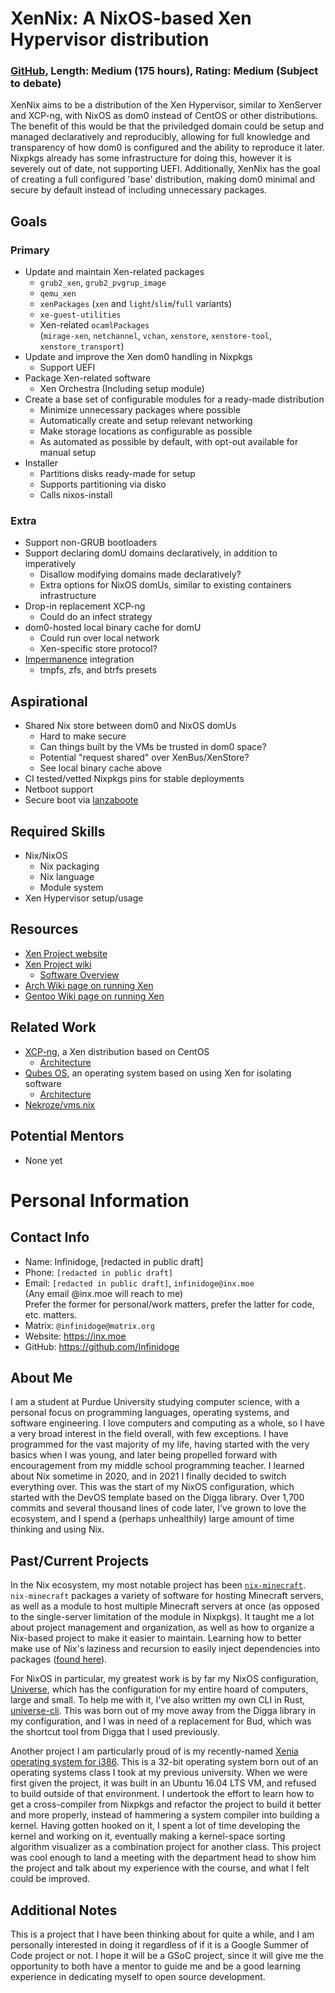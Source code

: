 # XenNix: A NixOS-based Xen Hypervisor distribution

### [GitHub](https://github.com/Infinidoge/xennix), Length: Medium (175 hours), Rating: Medium (Subject to debate)

XenNix aims to be a distribution of the Xen Hypervisor, similar to XenServer and XCP-ng, with NixOS as dom0 instead of CentOS or other distributions.
The benefit of this would be that the priviledged domain could be setup and managed declaratively and reproducibly, allowing for full knowledge and transparency of how dom0 is configured and the ability to reproduce it later.
Nixpkgs already has some infrastructure for doing this, however it is severely out of date, not supporting UEFI.
Additionally, XenNix has the goal of creating a full configured 'base' distribution, making dom0 minimal and secure by default instead of including unnecessary packages.

## Goals

### Primary

- Update and maintain Xen-related packages
  - `grub2_xen`, `grub2_pvgrup_image`
  - `qemu_xen`
  - `xenPackages` (`xen` and `light`/`slim`/`full` variants)
  - `xe-guest-utilities`
  - Xen-related `ocamlPackages`\
    (`mirage-xen`, `netchannel`, `vchan`, `xenstore`, `xenstore-tool`, `xenstore_transport`)
- Update and improve the Xen dom0 handling in Nixpkgs
  - Support UEFI
- Package Xen-related software
  - Xen Orchestra (Including setup module)
- Create a base set of configurable modules for a ready-made distribution
  - Minimize unnecessary packages where possible
  - Automatically create and setup relevant networking
  - Make storage locations as configurable as possible
  - As automated as possible by default, with opt-out available for manual setup 
- Installer
  - Partitions disks ready-made for setup
  - Supports partitioning via disko
  - Calls nixos-install

### Extra

- Support non-GRUB bootloaders
- Support declaring domU domains declaratively, in addition to imperatively
  - Disallow modifying domains made declaratively?
  - Extra options for NixOS domUs, similar to existing containers infrastructure
- Drop-in replacement XCP-ng
  - Could do an infect strategy
- dom0-hosted local binary cache for domU
  - Could run over local network
  - Xen-specific store protocol?
- [Impermanence](https://github.com/nix-community/impermanence) integration
  - tmpfs, zfs, and btrfs presets

## Aspirational

- Shared Nix store between dom0 and NixOS domUs
  - Hard to make secure
  - Can things built by the VMs be trusted in dom0 space?
  - Potential "request shared" over XenBus/XenStore?
  - See local binary cache above
- CI tested/vetted Nixpkgs pins for stable deployments
- Netboot support
- Secure boot via [lanzaboote](https://github.com/nix-community/lanzaboote)

## Required Skills

- Nix/NixOS
  - Nix packaging
  - Nix language
  - Module system
- Xen Hypervisor setup/usage

## Resources

- [Xen Project website](https://xenproject.org/)
- [Xen Project wiki](https://wiki.xenproject.org/)
  - [Software Overview](https://wiki.xenproject.org/wiki/Xen_Project_Software_Overview)
- [Arch Wiki page on running Xen](https://wiki.archlinux.org/title/Xen)
- [Gentoo Wiki page on running Xen](https://wiki.gentoo.org/wiki/Xen)

## Related Work

- [XCP-ng](https://xcp-ng.org/), a Xen distribution based on CentOS
  - [Architecture](https://xcp-ng.org/docs/architecture.html)
- [Qubes OS](https://www.qubes-os.org), an operating system based on using Xen for isolating software
  - [Architecture](https://www.qubes-os.org/doc/architecture/)
- [Nekroze/vms.nix](https://github.com/Nekroze/vms.nix)

## Potential Mentors

- None yet

# Personal Information

## Contact Info

- Name: Infinidoge, [redacted in public draft]
- Phone: `[redacted in public draft]`
- Email: `[redacted in public draft]`, `infinidoge@inx.moe`\
  (Any email @inx.moe will reach to me)\
  Prefer the former for personal/work matters, prefer the latter for code, etc. matters.
- Matrix: `@infinidoge@matrix.org`
- Website: https://inx.moe
- GitHub: https://github.com/Infinidoge

## About Me

I am a student at Purdue University studying computer science, with a personal focus on programming languages, operating systems, and software engineering.
I love computers and computing as a whole, so I have a very broad interest in the field overall, with few exceptions.
I have programmed for the vast majority of my life, having started with the very basics when I was young, and later being propelled forward with encouragement from my middle school programming teacher.
I learned about Nix sometime in 2020, and in 2021 I finally decided to switch everything over.
This was the start of my NixOS configuration, which started with the DevOS template based on the Digga library. Over 1,700 commits and several thousand lines of code later, I've grown to love the ecosystem, and I spend a (perhaps unhealthily) large amount of time thinking and using Nix.

## Past/Current Projects

In the Nix ecosystem, my most notable project has been [`nix-minecraft`](https://github.com/Infinidoge/nix-minecraft).
`nix-minecraft` packages a variety of software for hosting Minecraft servers, as well as a module to host multiple Minecraft servers at once (as opposed to the single-server limitation of the module in Nixpkgs).
It taught me a lot about project management and organization, as well as how to organize a Nix-based project to make it easier to maintain.
Learning how to better make use of Nix's laziness and recursion to easily inject dependencies into packages ([found here](https://github.com/Infinidoge/nix-minecraft/blob/25992bbf8fe0ec70b7afa2f26217f97fbb9c8bb4/flake.nix#L21-L24)).

For NixOS in particular, my greatest work is by far my NixOS configuration, [Universe](https://github.com/Infinidoge/universe), which has the configuration for my entire hoard of computers, large and small.
To help me with it, I've also written my own CLI in Rust, [universe-cli](https://github.com/Infinidoge/universe-cli).
This was born out of my move away from the Digga library in my configuration, and I was in need of a replacement for Bud, which was the shortcut tool from Digga that I used previously.

Another project I am particularly proud of is my recently-named [Xenia operating system for i386](https://github.com/Infinidoge/xenia-i386).
This is a 32-bit operating system born out of an operating systems class I took at my previous university.
When we were first given the project, it was built in an Ubuntu 16.04 LTS VM, and refused to build outside of that environment. 
I undertook the effort to learn how to get a cross-compiler from Nixpkgs and refactor the project to build it better and more properly, instead of hammering a system compiler into building a kernel.
Having gotten hooked on it, I spent a lot of time developing the kernel and working on it, eventually making a kernel-space sorting algorithm visualizer as a combination project for another class.
This project was cool enough to land a meeting with the department head to show him the project and talk about my experience with the course, and what I felt could be improved.

## Additional Notes

This is a project that I have been thinking about for quite a while, and I am personally interested in doing it regardless of if it is a Google Summer of Code project or not.
I hope it will be a GSoC project, since it will give me the opportunity to both have a mentor to guide me and be a good learning experience in dedicating myself to open source development.
